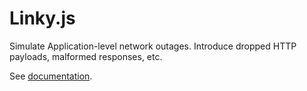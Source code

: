 # Linky.js

Simulate Application-level network outages.  Introduce dropped HTTP payloads, malformed responses, etc.

See [documentation](http://sughodke.github.io/linky.js/Linky.html).
